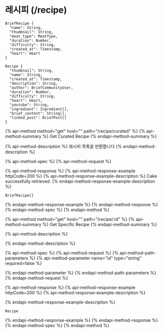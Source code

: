 # 레시피 \(/recipe\)

```text
BriefRecipe {
  "name": String,
  "thumbnail": String,
  "meat_type": MeatType,
  "duration": Number,
  "difficulty": String,
  "created_at": Timestamp,
  "heart": Heart
}
```

```text
Recipe {
  "thumbnail": String,
  "name": String,
  "created_at": Timestamp,
  "description": String,
  "author": BriefCommunityUser,
  "duration": Number,
  "difficulty": String,
  "heart": Heart,
  "youtube": String,
  "ingredient": Ingredient[],
  "brief_content": String[],
  "linked_post": BriefPost[]
}
```

{% api-method method="get" host="" path="/recipe/curated" %}
{% api-method-summary %}
Get Curated Recipe
{% endapi-method-summary %}

{% api-method-description %}
레시피 목록을 반환합니다
{% endapi-method-description %}

{% api-method-spec %}
{% api-method-request %}

{% api-method-response %}
{% api-method-response-example httpCode=200 %}
{% api-method-response-example-description %}
Cake successfully retrieved.
{% endapi-method-response-example-description %}

```
BriefRecipe[]
```
{% endapi-method-response-example %}
{% endapi-method-response %}
{% endapi-method-spec %}
{% endapi-method %}

{% api-method method="get" host="" path="/recipe/:id" %}
{% api-method-summary %}
Get Specific Recipe
{% endapi-method-summary %}

{% api-method-description %}

{% endapi-method-description %}

{% api-method-spec %}
{% api-method-request %}
{% api-method-path-parameters %}
{% api-method-parameter name="id" type="string" required=false %}

{% endapi-method-parameter %}
{% endapi-method-path-parameters %}
{% endapi-method-request %}

{% api-method-response %}
{% api-method-response-example httpCode=200 %}
{% api-method-response-example-description %}

{% endapi-method-response-example-description %}

```
Recipe
```
{% endapi-method-response-example %}
{% endapi-method-response %}
{% endapi-method-spec %}
{% endapi-method %}




